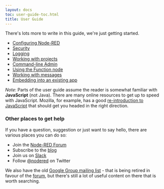 ```yaml
---
layout: docs
toc: user-guide-toc.html
title: User Guide
---
```


There's lots more to write in this guide, we're just getting started.

- [Configuring Node-RED](/docs/configuration)
- [Security](/docs/security)
- [Logging](/docs/user-guide/logging)
- [Working with projects](/docs/user-guide/projects)
- [Command-line Admin](/docs/node-red-admin)
- [Using the Function node](/docs/writing-functions)
- [Working with messages](/docs/user-guide/messages)
- [Embedding into an existing app](/docs/embedding)

<div class="doc-callout">
<em>Note</em>:  Parts of the user guide assume the reader is somewhat familiar with
<strong>JavaScript</strong> (not Java).  There are many online resources to get up
to speed with JavaScript. Mozilla, for example, has a good
<a href="https://developer.mozilla.org/en-US/docs/Web/JavaScript/A_re-introduction_to_JavaScript">re-introduction to JavaScript</a>
that should get you headed in the right direction.
</div>

### Other places to get help

If you have a question, suggestion or just want to say hello, there are various
places you can do so:

 - Join the [Node-RED Forum](https://discourse.nodered.org)
 - Subscribe to the [blog](http://blog.nodered.org)
 - Join us on [Slack](http://nodered.org/slack/)
 - Follow [@nodered](http://twitter.com/nodered) on Twitter

We also have the old [Google Group mailing list](https://groups.google.com/forum/#!forum/node-red) - that is being retired in favour of the [forum](https://discourse.nodered.org), but there's still a lot of useful content on there that is worth searching.
